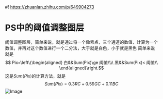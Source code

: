 #! https://zhuanlan.zhihu.com/p/649904273
# PS中的阈值调整图层

阈值调整图层，简单来说，就是通过将一个像素点，三个通道的数值，计算为一个数值，并再对这个数值进行一个二分法，大于就是白色，小于就是黑色
简单来说就是
$$
Pix=\left\{\begin{aligned}
    白&&Sum(Pix)\ge 阈值\\\\
    黑&&Sum(Pix)< 阈值\\
\end{aligned}\right.$$
这是$Sum(Pix)$的计算方法，就是
$$
Sum(Pix)=0.3RC+0.59GC+0.11BC$$
![Image](https://pic4.zhimg.com/80/v2-28afef255eec5b3c67f374cd0abaa676.png)
